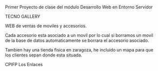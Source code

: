 Primer Proyecto de clase del módulo Desarrollo Web en Entorno Servidor



TECNO GALLERY 

WEB de ventas de moviles y accesorios.


Cada accesorio esta asociado a un movil por lo cual si borramos un movil de la base de datos automaticamente se borrara el accesorio asociado.


Tambien hay una tienda fisica en zaragoza, he incluido un mapa para que los clientes sepan donde esta situada.

CPIFP Los Enlaces


